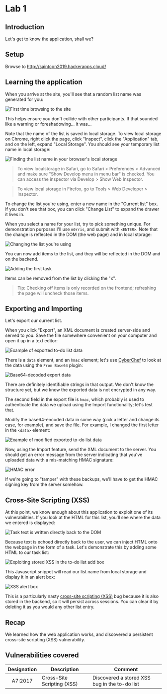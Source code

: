 # Lab 1

## Introduction

Let's get to know the application, shall we?

## Setup

Browse to http://saintcon2019.hackerapps.cloud/

## Learning the application

When you arrive at the site, you'll see that a random list name was generated for you:

![First time browsing to the site](./images/1-first-browse.png)

This helps ensure you don't collide with other participants. If that sounded like a warning or foreshadowing... it was...

Note that the name of the list is saved in local storage. To view local storage on Chrome, right click the page, click "Inspect", click the "Application" tab, and on the left, expand "Local Storage". You should see your temporary list name in local storage:

![Finding the list name in your browser's local storage](./images/1-localstorage.png)

> To view localstorage in Safari, go to Safari > Preferences > Advanced and make sure "Show Develop menu in menu bar" is checked. You can access the inspector via Develop > Show Web Inspector.

> To view local storage in Firefox, go to Tools > Web Developer > Inspector.

To change the list you're using, enter a new name in the "Current list" box. If you don't see that box, you can click "Change List" to expand the drawer it lives in.

When you select a name for your list, try to pick something unique. For demonstration purposes I'll use `m0rris`, and submit with `<ENTER>`. Note that the change is reflected in the DOM (the web page) and in local storage:

![Changing the list you're using](./images/1-localstorage-1.png)

You can now add items to the list, and they will be reflected in the DOM and on the backend.

![Adding the first task](./images/1-first-task.png)

Items can be removed from the list by clicking the "x".

> Tip: Checking off items is only recorded on the frontend; refreshing the page will uncheck those items.

## Exporting and Importing

Let's export our current list.

When you click "Export", an XML document is created server-side and served to you. Save the file somewhere convenient on your computer and open it up in a text editor:

![Example of exported to-do list data](./images/1-todo-list-export.png)

There is a `data` element, and an `hmac` element; let's use [CyberChef](https://gchq.github.io/CyberChef/) to look at the data using the `From Base64` plugin:

![Base64-decoded export data](./images/1-cyberchef-export.png)

There are definitely identifiable strings in that output. We don't know the structure yet, but we know the exported data is not encrypted in any way.

The second field in the export file is `hmac`, which probably is used to authenticate the data we upload using the Import functionality; let's test that.

Modify the base64-encoded data in some way (pick a letter and change its case, for example), and save the file. For example, I changed the first letter in the `<data>` element:

![Example of modified exported to-do list data](./images/1-todo-list-export-mod.png)

Now, using the Import feature, send the XML document to the server. You should get an error message from the server indicating that you've uploaded data with a mis-matching HMAC signature:

![HMAC error](./images/1-import-error-hmac.png)

If we're going to "tamper" with these backups, we'll have to get the HMAC signing key from the server somehow.

## Cross-Site Scripting (XSS)

At this point, we know enough about this application to exploit one of its vulnerabilities. If you look at the HTML for this list, you'll see where the data we entered is displayed:

![Task text is written directly back to the DOM](./images/1-list-source.png)

Because text is echoed directly back to the user, we can inject HTML onto the webpage in the form of a task. Let's demonstrate this by adding some HTML to our task list:

![Exploiting stored XSS in the to-do list add box](./images/1-xss-entering.png)

This Javascript snippet will read our list name from local storage and display it in an alert box:

![XSS alert box](./images/1-xss-result.png)

This is a particularly nasty [cross-site scripting (XSS)](https://www.owasp.org/index.php/Top_10-2017_A7-Cross-Site_Scripting_(XSS)) bug because it is also stored in the backend, so it will persist across sessions. You can clear it by deleting it as you would any other list entry.

## Recap

We learned how the web application works, and discovered a persistent cross-site scripting (XSS) vulnerability.

## Vulnerabilities covered

| Designation | Description | Comment |
| :---: | --- | --- |
| A7:2017 | Cross-Site Scripting (XSS) | Discovered a stored XSS bug in the to-do list |
